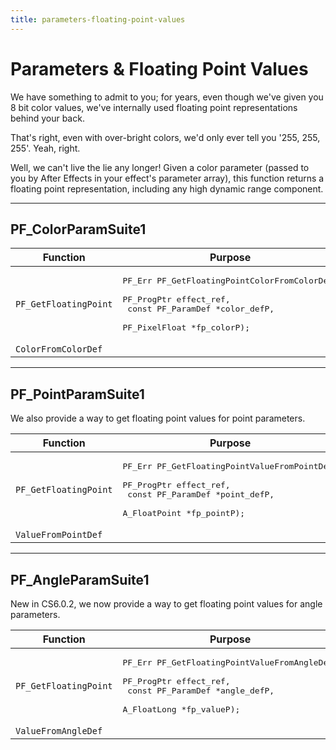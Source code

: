 ```yaml
---
title: parameters-floating-point-values
---
```

# Parameters & Floating Point Values

We have something to admit to you; for years, even though we've given you 8 bit color values, we've internally used floating point representations behind your back.

That's right, even with over-bright colors, we'd only ever tell you '255, 255, 255'. Yeah, right.

Well, we can't live the lie any longer! Given a color parameter (passed to you by After Effects in your effect's parameter array), this function returns a floating point representation, including any high dynamic range component.

---

## PF_ColorParamSuite1

|       Function        |                                                                                        Purpose                                                                                        |
|-----------------------|---------------------------------------------------------------------------------------------------------------------------------------------------------------------------------------|
| `PF_GetFloatingPoint` | <pre lang="cpp">PF_Err PF_GetFloatingPointColorFromColorDef(<br/>  PF_ProgPtr         effect_ref,<br/>  const PF_ParamDef  \*color_defP,<br/>  PF_PixelFloat      \*fp_colorP);</pre> |
| `ColorFromColorDef`   |                                                                                                                                                                                       |

---

## PF_PointParamSuite1

We also provide a way to get floating point values for point parameters.

|       Function        |                                                                                        Purpose                                                                                        |
|-----------------------|---------------------------------------------------------------------------------------------------------------------------------------------------------------------------------------|
| `PF_GetFloatingPoint` | <pre lang="cpp">PF_Err PF_GetFloatingPointValueFromPointDef(<br/>  PF_ProgPtr         effect_ref,<br/>  const PF_ParamDef  \*point_defP,<br/>  A_FloatPoint       \*fp_pointP);</pre> |
| `ValueFromPointDef`   |                                                                                                                                                                                       |

---

## PF_AngleParamSuite1

New in CS6.0.2, we now provide a way to get floating point values for angle parameters.

|       Function        |                                                                                        Purpose                                                                                        |
|-----------------------|---------------------------------------------------------------------------------------------------------------------------------------------------------------------------------------|
| `PF_GetFloatingPoint` | <pre lang="cpp">PF_Err PF_GetFloatingPointValueFromAngleDef(<br/>  PF_ProgPtr         effect_ref,<br/>  const PF_ParamDef  \*angle_defP,<br/>  A_FloatLong        \*fp_valueP);</pre> |
| `ValueFromAngleDef`   |                                                                                                                                                                                       |
